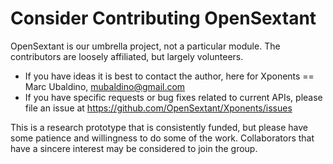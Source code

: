 Consider Contributing OpenSextant
=================================

OpenSextant is our umbrella project, not a particular module.
The contributors are loosely affiliated, but largely volunteers.

* If you have ideas it is best to contact the author, here for Xponents == Marc Ubaldino, mubaldino@gmail.com
* If you have specific requests or bug fixes related to current APIs, please file an issue at https://github.com/OpenSextant/Xponents/issues

This is a research prototype that is consistently funded, but please have some patience and willingness to do some of the work.
Collaborators that have a sincere interest may be considered to join the group.


